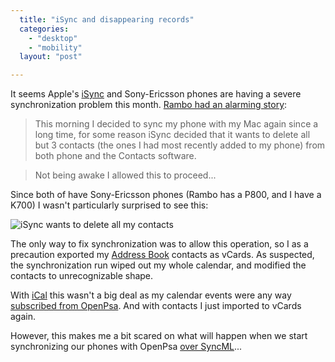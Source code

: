 ```yaml
---
  title: "iSync and disappearing records"
  categories: 
    - "desktop"
    - "mobility"
  layout: "post"

---
```

It seems Apple's [iSync][1] and Sony-Ericsson phones are having a severe synchronization problem this month. [Rambo had an alarming story][2]:

> This morning I decided to sync my phone with my Mac again since a long time, for some reason iSync decided that it wants to delete all but 3 contacts (the ones I had most recently added to my phone) from both phone and the Contacts software.

> Not being awake I allowed this to proceed...

Since both of have Sony-Ericsson phones (Rambo has a P800, and I have a K700) I wasn't particularly surprised to see this:

![iSync wants to delete all my contacts](https://d2vqpl3tx84ay5.cloudfront.net/dangerous-isync-merge.jpg)

The only way to fix synchronization was to allow this operation, so I as a precaution exported my [Address Book][3] contacts as vCards. As suspected, the synchronization run wiped out my whole calendar, and modified the contacts to unrecognizable shape.

With [iCal][6] this wasn't a big deal as my calendar events were any way [subscribed from OpenPsa][4]. And with contacts I just imported to vCards again.

However, this makes me a bit scared on what will happen when we start synchronizing our phones with OpenPsa [over SyncML][5]...

[1]: http://www.apple.com/isync/
[2]: http://www.nemein.com/people/rambo/isync-screwup.html
[3]: http://www.apple.com/macosx/features/addressbook/
[4]: http://www.nemein.com/people/rambo/openpsa_1_11_11_and_ical.html
[5]: http://www.funambol.com/opensource/
[6]: http://www.apple.com/macosx/features/ical/
